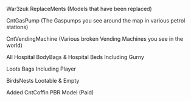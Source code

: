 War3zuk ReplaceMents (Models that have been replaced)

CntGasPump (The Gaspumps you see around the map in various petrol stations)

CntVendingMachine (Various broken Vending Machines you see in the world)

All Hospital BodyBags & Hospital Beds Including Gurny

Loots Bags Including Player

BirdsNests Lootable & Empty

Added CntCoffin PBR Model (Paid)
